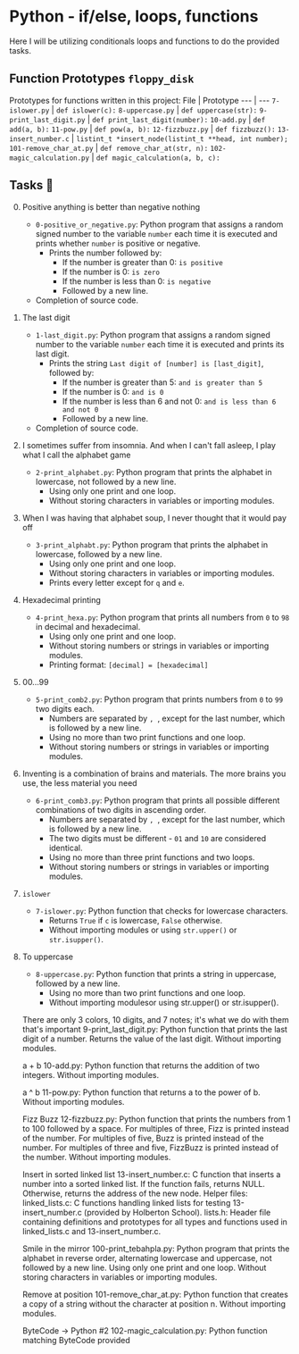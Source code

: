 # Python - if/else, loops, functions

Here I will be utilizing conditionals loops and functions to do the provided tasks.

## Function Prototypes `floppy_disk`

Prototypes for functions written in this project:
File | Prototype
--- | ---
`7-islower.py` | `def islower(c):`
`8-uppercase.py` | `def uppercase(str):`
`9-print_last_digit.py` | `def print_last_digit(number):`
`10-add.py` | `def add(a, b):`
`11-pow.py` | `def pow(a, b):`
`12-fizzbuzz.py` | `def fizzbuzz():`
`13-insert_number.c` | `listint_t *insert_node(listint_t **head, int number);`
`101-remove_char_at.py` | `def remove_char_at(str, n):`
`102-magic_calculation.py` | `def magic_calculation(a, b, c):`

## Tasks :page_with_curl:

0. Positive anything is better than negative nothing
    * `0-positive_or_negative.py`: Python program that assigns a random signed number to the variable `number` each time it is executed and prints whether `number` is positive or negative.
        * Prints the number followed by:
            * If the number is greater than 0: `is positive`
            * If the number is 0: `is zero`
            * If the number is less than 0: `is negative`
            * Followed by a new line.
    * Completion of source code.

1. The last digit
    * `1-last_digit.py`: Python program that assigns a random signed number to the variable `number` each time it is executed and prints its last digit.
        * Prints the string `Last digit of [number] is [last_digit]`, followed by:
            * If the number is greater than 5: `and is greater than 5`
            * If the number is 0: `and is 0`
            * If the number is less than 6 and not 0: `and is less than 6 and not 0`
            * Followed by a new line.
    * Completion of source code.

2. I sometimes suffer from insomnia. And when I can't fall asleep, I play what I call the alphabet game
    * `2-print_alphabet.py`: Python program that prints the alphabet in lowercase, not followed by a new line.
        * Using only one print and one loop.
        * Without storing characters in variables or importing modules.

3. When I was having that alphabet soup, I never thought that it would pay off
    * `3-print_alphabt.py`: Python program that prints the alphabet in lowercase, followed by a new line.
        * Using only one print and one loop.
        * Without storing characters in variables or importing modules.
        * Prints every letter except for `q` and `e`.

4. Hexadecimal printing
    * `4-print_hexa.py`: Python program that prints all numbers from `0` to `98` in decimal and hexadecimal.
        * Using only one print and one loop.
        * Without storing numbers or strings in variables or importing modules.
        * Printing format: `[decimal] = [hexadecimal]`

5. 00...99
    * `5-print_comb2.py`: Python program that prints numbers from `0` to `99` two digits each.
        * Numbers are separated by `, `, except for the last number, which is followed by a new line.
        * Using no more than two print functions and one loop.
        * Without storing numbers or strings in variables or importing modules.

6. Inventing is a combination of brains and materials. The more brains you use, the less material you need
    * `6-print_comb3.py`: Python program that prints all possible different combinations of two digits in ascending order.
        * Numbers are separated by `, `, except for the last number, which is followed by a new line.
        * The two digits must be different - `01` and `10` are considered identical.
        * Using no more than three print functions and two loops.
        * Without storing numbers or strings in variables or importing modules.

7. `islower`
    * `7-islower.py`: Python function that checks for lowercase characters.
        * Returns `True` if `c` is lowercase, `False` otherwise.
        * Without importing modules or using `str.upper()` or `str.isupper()`.

8. To uppercase
    * `8-uppercase.py`: Python function that prints a string in uppercase, followed by a new line.
        * Using no more than two print functions and one loop.
        * Without importing modulesor using str.upper() or str.isupper().

    There are only 3 colors, 10 digits, and 7 notes; it's what we do with them that's important
        9-print_last_digit.py: Python function that prints the last digit of a number.
            Returns the value of the last digit.
            Without importing modules.

    a + b
        10-add.py: Python function that returns the addition of two integers.
            Without importing modules.

    a ^ b
        11-pow.py: Python function that returns a to the power of b.
            Without importing modules.

    Fizz Buzz
        12-fizzbuzz.py: Python function that prints the numbers from 1 to 100 followed by a space.
            For multiples of three, Fizz is printed instead of the number.
            For multiples of five, Buzz is printed instead of the number.
            For multiples of three and five, FizzBuzz is printed instead of the number.
            Without importing modules.

    Insert in sorted linked list
        13-insert_number.c: C function that inserts a number into a sorted linked list.
            If the function fails, returns NULL.
            Otherwise, returns the address of the new node.
            Helper files:
                linked_lists.c: C functions handling linked lists for testing 13-insert_number.c (provided by Holberton School).
                lists.h: Header file containing definitions and prototypes for all types and functions used in linked_lists.c and 13-insert_number.c.

    Smile in the mirror
        100-print_tebahpla.py: Python program that prints the alphabet in reverse order, alternating lowercase and uppercase, not followed by a new line.
            Using only one print and one loop.
            Without storing characters in variables or importing modules.

    Remove at position
        101-remove_char_at.py: Python function that creates a copy of a string without the character at position n.
            Without importing modules.

    ByteCode -> Python #2
        102-magic_calculation.py: Python function matching ByteCode provided

